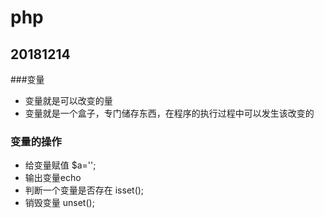 # php
## 20181214
###变量
- 变量就是可以改变的量
- 变量就是一个盒子，专门储存东西，在程序的执行过程中可以发生该改变的
### 变量的操作
- 给变量赋值 $a='';
- 输出变量echo
- 判断一个变量是否存在 isset();
- 销毁变量 unset();